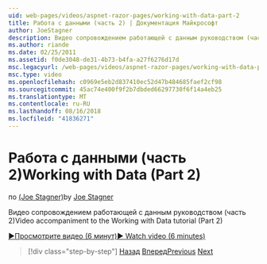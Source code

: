```yaml
---
uid: web-pages/videos/aspnet-razor-pages/working-with-data-part-2
title: Работа с данными (часть 2) | Документация Майкрософт
author: JoeStagner
description: Видео сопровождением работающей с данным руководством (часть 2)
ms.author: riande
ms.date: 02/25/2011
ms.assetid: f0de3048-de31-4b73-b4fa-a27f6276d17d
msc.legacyurl: /web-pages/videos/aspnet-razor-pages/working-with-data-part-2
msc.type: video
ms.openlocfilehash: c0969e5eb2d837410ec52d47b484685faef2cf98
ms.sourcegitcommit: 45ac74e400f9f2b7dbded66297730f6f14a4eb25
ms.translationtype: MT
ms.contentlocale: ru-RU
ms.lasthandoff: 08/16/2018
ms.locfileid: "41836271"
---
```

<a name="working-with-data-part-2"></a><span data-ttu-id="a5931-103">Работа с данными (часть 2)</span><span class="sxs-lookup"><span data-stu-id="a5931-103">Working with Data (Part 2)</span></span>
====================
<span data-ttu-id="a5931-104">по [(Joe Stagner)](https://github.com/JoeStagner)</span><span class="sxs-lookup"><span data-stu-id="a5931-104">by [Joe Stagner](https://github.com/JoeStagner)</span></span>

<span data-ttu-id="a5931-105">Видео сопровождением работающей с данным руководством (часть 2)</span><span class="sxs-lookup"><span data-stu-id="a5931-105">Video accompaniment to the Working with Data tutorial (Part 2)</span></span>

[<span data-ttu-id="a5931-106">&#9654;Просмотрите видео (6 минут)</span><span class="sxs-lookup"><span data-stu-id="a5931-106">&#9654; Watch video (6 minutes)</span></span>](https://channel9.msdn.com/Blogs/ASP-NET-Site-Videos/working-with-data-part-2)

> [!div class="step-by-step"]
> <span data-ttu-id="a5931-107">[Назад](working-with-data-part-1.md)
> [Вперед](displaying-data-in-a-grid.md)</span><span class="sxs-lookup"><span data-stu-id="a5931-107">[Previous](working-with-data-part-1.md)
[Next](displaying-data-in-a-grid.md)</span></span>
